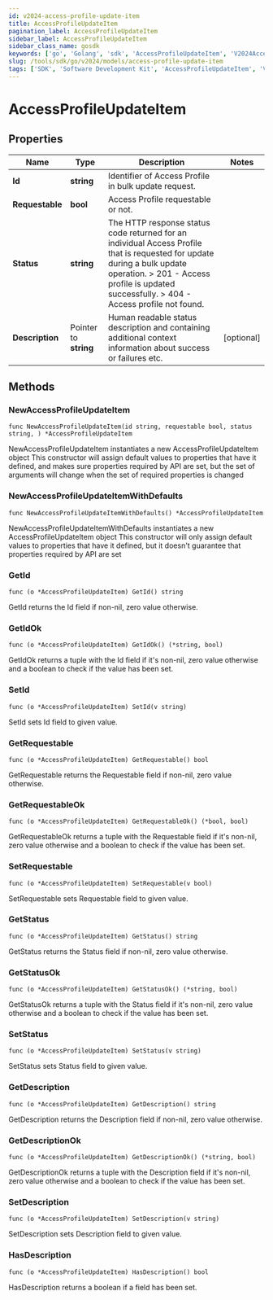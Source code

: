 ```yaml
---
id: v2024-access-profile-update-item
title: AccessProfileUpdateItem
pagination_label: AccessProfileUpdateItem
sidebar_label: AccessProfileUpdateItem
sidebar_class_name: gosdk
keywords: ['go', 'Golang', 'sdk', 'AccessProfileUpdateItem', 'V2024AccessProfileUpdateItem'] 
slug: /tools/sdk/go/v2024/models/access-profile-update-item
tags: ['SDK', 'Software Development Kit', 'AccessProfileUpdateItem', 'V2024AccessProfileUpdateItem']
---
```


# AccessProfileUpdateItem

## Properties

Name | Type | Description | Notes
------------ | ------------- | ------------- | -------------
**Id** | **string** | Identifier of Access Profile in bulk update request. | 
**Requestable** | **bool** | Access Profile requestable or not. | 
**Status** | **string** |  The HTTP response status code returned for an individual Access Profile that is requested for update during a bulk update operation.  > 201   - Access profile is updated successfully.  > 404   - Access profile not found.  | 
**Description** | Pointer to **string** | Human readable status description and containing additional context information about success or failures etc.  | [optional] 

## Methods

### NewAccessProfileUpdateItem

`func NewAccessProfileUpdateItem(id string, requestable bool, status string, ) *AccessProfileUpdateItem`

NewAccessProfileUpdateItem instantiates a new AccessProfileUpdateItem object
This constructor will assign default values to properties that have it defined,
and makes sure properties required by API are set, but the set of arguments
will change when the set of required properties is changed

### NewAccessProfileUpdateItemWithDefaults

`func NewAccessProfileUpdateItemWithDefaults() *AccessProfileUpdateItem`

NewAccessProfileUpdateItemWithDefaults instantiates a new AccessProfileUpdateItem object
This constructor will only assign default values to properties that have it defined,
but it doesn't guarantee that properties required by API are set

### GetId

`func (o *AccessProfileUpdateItem) GetId() string`

GetId returns the Id field if non-nil, zero value otherwise.

### GetIdOk

`func (o *AccessProfileUpdateItem) GetIdOk() (*string, bool)`

GetIdOk returns a tuple with the Id field if it's non-nil, zero value otherwise
and a boolean to check if the value has been set.

### SetId

`func (o *AccessProfileUpdateItem) SetId(v string)`

SetId sets Id field to given value.


### GetRequestable

`func (o *AccessProfileUpdateItem) GetRequestable() bool`

GetRequestable returns the Requestable field if non-nil, zero value otherwise.

### GetRequestableOk

`func (o *AccessProfileUpdateItem) GetRequestableOk() (*bool, bool)`

GetRequestableOk returns a tuple with the Requestable field if it's non-nil, zero value otherwise
and a boolean to check if the value has been set.

### SetRequestable

`func (o *AccessProfileUpdateItem) SetRequestable(v bool)`

SetRequestable sets Requestable field to given value.


### GetStatus

`func (o *AccessProfileUpdateItem) GetStatus() string`

GetStatus returns the Status field if non-nil, zero value otherwise.

### GetStatusOk

`func (o *AccessProfileUpdateItem) GetStatusOk() (*string, bool)`

GetStatusOk returns a tuple with the Status field if it's non-nil, zero value otherwise
and a boolean to check if the value has been set.

### SetStatus

`func (o *AccessProfileUpdateItem) SetStatus(v string)`

SetStatus sets Status field to given value.


### GetDescription

`func (o *AccessProfileUpdateItem) GetDescription() string`

GetDescription returns the Description field if non-nil, zero value otherwise.

### GetDescriptionOk

`func (o *AccessProfileUpdateItem) GetDescriptionOk() (*string, bool)`

GetDescriptionOk returns a tuple with the Description field if it's non-nil, zero value otherwise
and a boolean to check if the value has been set.

### SetDescription

`func (o *AccessProfileUpdateItem) SetDescription(v string)`

SetDescription sets Description field to given value.

### HasDescription

`func (o *AccessProfileUpdateItem) HasDescription() bool`

HasDescription returns a boolean if a field has been set.



